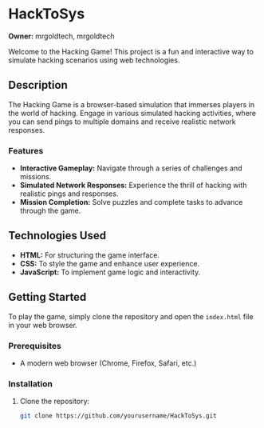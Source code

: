 # HackToSys

**Owner:** mrgoldtech, mrgoldtech

Welcome to the Hacking Game! This project is a fun and interactive way to simulate hacking scenarios using web technologies.

## Description

The Hacking Game is a browser-based simulation that immerses players in the world of hacking. Engage in various simulated hacking activities, where you can send pings to multiple domains and receive realistic network responses. 

### Features

- **Interactive Gameplay:** Navigate through a series of challenges and missions.
- **Simulated Network Responses:** Experience the thrill of hacking with realistic pings and responses.
- **Mission Completion:** Solve puzzles and complete tasks to advance through the game.

## Technologies Used

- **HTML:** For structuring the game interface.
- **CSS:** To style the game and enhance user experience.
- **JavaScript:** To implement game logic and interactivity.

## Getting Started

To play the game, simply clone the repository and open the `index.html` file in your web browser. 

### Prerequisites

- A modern web browser (Chrome, Firefox, Safari, etc.)

### Installation

1. Clone the repository:
   ```bash
   git clone https://github.com/yourusername/HackToSys.git
